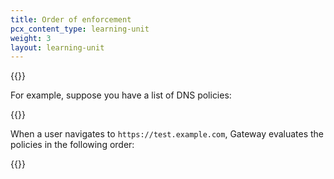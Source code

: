 ```yaml
---
title: Order of enforcement
pcx_content_type: learning-unit
weight: 3
layout: learning-unit
---
```


{{<render file="gateway/_order-of-precedence.md" withParameters=" " productFolder="cloudflare-one">}}

For example, suppose you have a list of DNS policies:

{{<render file="gateway/_order-of-precedence-dns.md" productFolder="cloudflare-one">}}

When a user navigates to `https://test.example.com`, Gateway evaluates the policies in the following order:

{{<render file="gateway/_order-of-precedence-dns-order.md" productFolder="cloudflare-one">}}